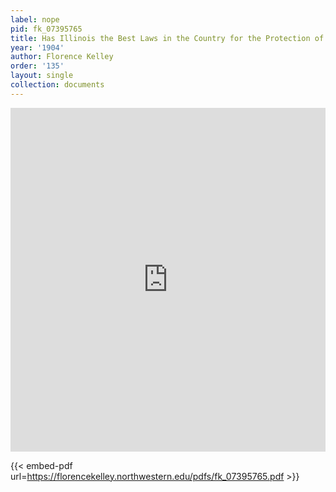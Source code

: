 ```yaml
---
label: nope
pid: fk_07395765
title: Has Illinois the Best Laws in the Country for the Protection of Children?
year: '1904'
author: Florence Kelley
order: '135'
layout: single
collection: documents
---
```

<iframe src="https://northwestern.app.box.com/embed/s/fra6o5r6b60df1fbw5d1r70ne7q8cmdd?sortColumn=date&view=list" width="100%" height="550" frameborder="0" allowfullscreen webkitallowfullscreen msallowfullscreen></iframe>


{{< embed-pdf url=https://florencekelley.northwestern.edu/pdfs/fk_07395765.pdf >}}